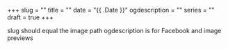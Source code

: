 +++
slug = ""
title = ""
date = "{{ .Date }}"
ogdescription = ""
series = ""
draft = true
+++

slug should equal the image path 
ogdescription is for Facebook and image previews
 
